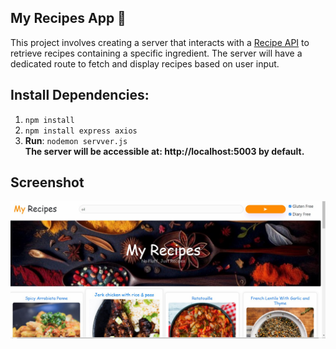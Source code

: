 ##   My Recipes App 🍴
This project involves creating a server that interacts with a [Recipe API](https://recipes-goodness-elevation.herokuapp.com/) to retrieve recipes containing a specific ingredient. The server will have a dedicated route to fetch and display recipes based on user input.


## Install Dependencies:
1. ```npm install```
2.  ``` npm install express axios ```
3.  **Run**: ```nodemon servver.js``` \
**The server will be accessible at: http://localhost:5003 by default.**

## Screenshot
![img](dist/assets/webImg.jpg)
